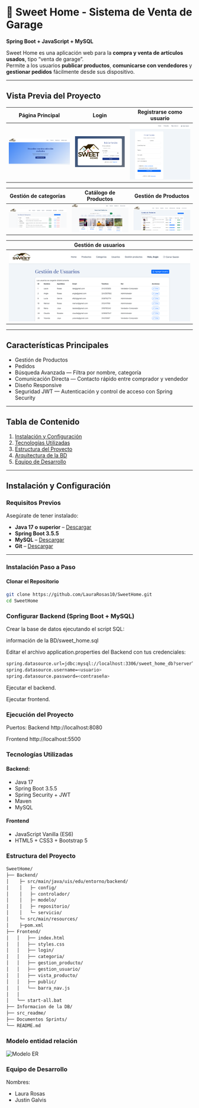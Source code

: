 # 🏡 Sweet Home - Sistema de Venta de Garage  

**Spring Boot + JavaScript + MySQL**  

Sweet Home es una aplicación web para la **compra y venta de artículos usados**, tipo “venta de garage”.  
Permite a los usuarios **publicar productos**, **comunicarse con vendedores** y **gestionar pedidos** fácilmente desde sus dispositivo.  

---

## Vista Previa del Proyecto  

| Página Principal | Login | Registrarse como usuario |
|------------------|-----------------------|----------------------|
| ![Home](src_readme/home.png) | ![Login](src_readme/inicio_sesion.png) | ![Registro](src_readme/registro.png) |


| Gestión de categorías | Catálogo de Productos | Gestión de Productos |
|------------------|-----------------------|----------------------|
| ![categorias](src_readme/gestion_categorias.png) | ![catalogo](src_readme/productos.png) | ![productos](src_readme/gestion_productos.png) |

| Gestión de usuarios | 
|----------|
| ![usuarios](src_readme/gestion_usuarios.png) | 

---

## Características Principales  

- Gestión de Productos
- Pedidos
- Búsqueda Avanzada — Filtra por nombre, categoría
- Comunicación Directa — Contacto rápido entre comprador y vendedor  
- Diseño Responsive 
- Seguridad JWT — Autenticación y control de acceso con Spring Security  
---

##  Tabla de Contenido
1. [Instalación y Configuración](#instalación-y-configuración)     
2. [Tecnologías Utilizadas](#tecnologías-utilizadas)  
3. [Estructura del Proyecto](#️estructura-del-proyecto)
4. [Arquitectura de la BD](#️modelo-entidad-relación)
5. [Equipo de Desarrollo](#equipo-de-desarrollo)  


---

## Instalación y Configuración

###  Requisitos Previos  
Asegúrate de tener instalado:  
-  **Java 17 o superior** – [Descargar](https://www.oracle.com/java/technologies/javase/jdk17-archive-downloads.html)  
-  **Spring Boot 3.5.5**  
-  **MySQL** – [Descargar](https://dev.mysql.com/downloads/)    
-  **Git** – [Descargar](https://git-scm.com/)  


---

### Instalación Paso a Paso

####  Clonar el Repositorio  
```bash
git clone https://github.com/LauraRosas10/SweetHome.git
cd SweetHome
```


### Configurar Backend (Spring Boot + MySQL)

Crear la base de datos ejecutando el script SQL:

información de la BD/sweet_home.sql


Editar el archivo application.properties del Backend con tus credenciales:
```bash
spring.datasource.url=jdbc:mysql://localhost:3306/sweet_home_db?serverTimezone=UTC
spring.datasource.username=<usuario>
spring.datasource.password=<contraseña>
```

Ejecutar el backend.

Ejecutar frontend.


### Ejecución del Proyecto
Puertos:
Backend	http://localhost:8080

Frontend http://localhost:5500


### Tecnologías Utilizadas

#### Backend:

* Java 17 
* Spring Boot 3.5.5
* Spring Security + JWT
* Maven
* MySQL

#### Frontend

* JavaScript Vanilla (ES6)
* HTML5 + CSS3 + Bootstrap 5



### Estructura del Proyecto
```bash
SweetHome/
├── Backend/
│    ├─ src/main/java/uis/edu/entorno/backend/
│    │   ├─ config/
│    │   ├─ controlador/
│    │   ├─ modelo/
│    │   ├─ repositorio/
│    │   └─ servicio/
│    └─ src/main/resources/
│    ├─pom.xml 
├── Frontend/
│   │   ├── index.html
│   │   ├── styles.css
│   │   ├── login/
│   │   ├── categoria/
│   │   ├── gestion_producto/
│   │   ├── gestion_usuario/
│   │   ├── vista_producto/
│   │   ├── public/
│   │   └── barra_nav.js
│   │
│   └── start-all.bat
├── Informacion de la DB/
├── src_readme/
├── Documentos Sprints/
└── README.md
```


### Modelo entidad relación

![Modelo ER](Información%20de%20la%20BD/Diagrama%20ER.png)

### Equipo de Desarrollo
Nombres:
* Laura Rosas
* Justin Galvis



